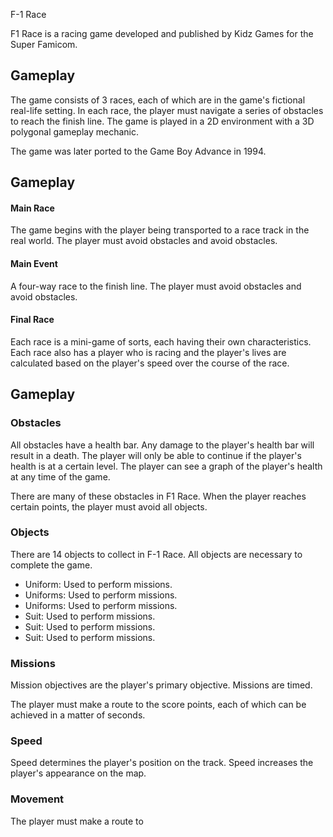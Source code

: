 F-1 Race

F1 Race is a racing game developed and published by Kidz Games for the Super Famicom.

## Gameplay

The game consists of 3 races, each of which are in the game's fictional real-life setting. In each race, the player must navigate a series of obstacles to reach the finish line. The game is played in a 2D environment with a 3D polygonal gameplay mechanic.

The game was later ported to the Game Boy Advance in 1994.



## Gameplay

#### Main Race

The game begins with the player being transported to a race track in the real world. The player must avoid obstacles and avoid obstacles.

#### Main Event

A four-way race to the finish line. The player must avoid obstacles and avoid obstacles.

#### Final Race

Each race is a mini-game of sorts, each having their own characteristics. Each race also has a player who is racing and the player's lives are calculated based on the player's speed over the course of the race.

## Gameplay

### Obstacles

All obstacles have a health bar. Any damage to the player's health bar will result in a death. The player will only be able to continue if the player's health is at a certain level. The player can see a graph of the player's health at any time of the game.

There are many of these obstacles in F1 Race. When the player reaches certain points, the player must avoid all objects.

### Objects

There are 14 objects to collect in F-1 Race. All objects are necessary to complete the game.

*   Uniform: Used to perform missions.
*   Uniforms: Used to perform missions.
*   Uniforms: Used to perform missions.
*   Suit: Used to perform missions.
*   Suit: Used to perform missions.
*   Suit: Used to perform missions.

### Missions

Mission objectives are the player's primary objective. Missions are timed.

The player must make a route to the score points, each of which can be achieved in a matter of seconds.

### Speed

Speed determines the player's position on the track. Speed increases the player's appearance on the map.

### Movement

The player must make a route to